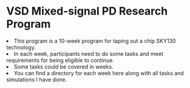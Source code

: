 # VSD Mixed-signal PD Research Program
<li> This program is a 10-week program for taping out a chip SKY130 technology.<br>
<li> In each week, participants need to do some tasks and meet requirements for being eligible to continue.<br>
<li> Some tasks could be covered in weeks.<br>
<li> You can find a directory for each week here along with all tasks and simulations I have done. 
